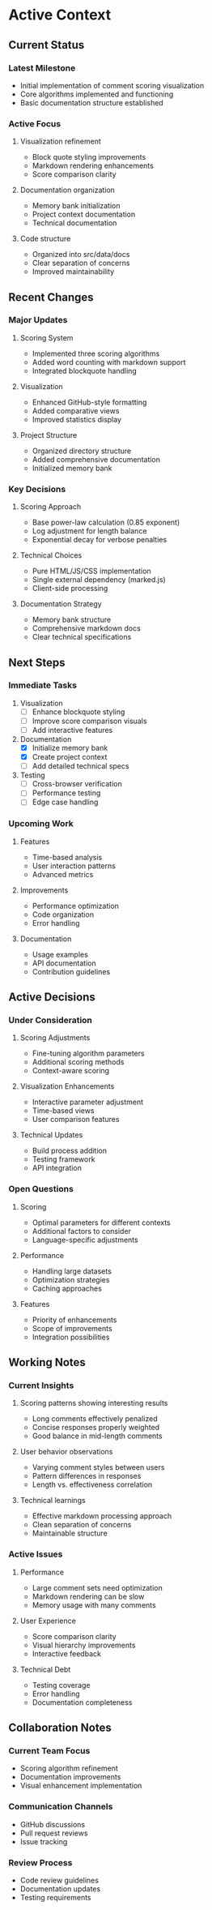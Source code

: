 # Active Context

## Current Status

### Latest Milestone
- Initial implementation of comment scoring visualization
- Core algorithms implemented and functioning
- Basic documentation structure established

### Active Focus
1. Visualization refinement
   - Block quote styling improvements
   - Markdown rendering enhancements
   - Score comparison clarity

2. Documentation organization
   - Memory bank initialization
   - Project context documentation
   - Technical documentation

3. Code structure
   - Organized into src/data/docs
   - Clear separation of concerns
   - Improved maintainability

## Recent Changes

### Major Updates
1. Scoring System
   - Implemented three scoring algorithms
   - Added word counting with markdown support
   - Integrated blockquote handling

2. Visualization
   - Enhanced GitHub-style formatting
   - Added comparative views
   - Improved statistics display

3. Project Structure
   - Organized directory structure
   - Added comprehensive documentation
   - Initialized memory bank

### Key Decisions
1. Scoring Approach
   - Base power-law calculation (0.85 exponent)
   - Log adjustment for length balance
   - Exponential decay for verbose penalties

2. Technical Choices
   - Pure HTML/JS/CSS implementation
   - Single external dependency (marked.js)
   - Client-side processing

3. Documentation Strategy
   - Memory bank structure
   - Comprehensive markdown docs
   - Clear technical specifications

## Next Steps

### Immediate Tasks
1. Visualization
   - [ ] Enhance blockquote styling
   - [ ] Improve score comparison visuals
   - [ ] Add interactive features

2. Documentation
   - [x] Initialize memory bank
   - [x] Create project context
   - [ ] Add detailed technical specs

3. Testing
   - [ ] Cross-browser verification
   - [ ] Performance testing
   - [ ] Edge case handling

### Upcoming Work
1. Features
   - Time-based analysis
   - User interaction patterns
   - Advanced metrics

2. Improvements
   - Performance optimization
   - Code organization
   - Error handling

3. Documentation
   - Usage examples
   - API documentation
   - Contribution guidelines

## Active Decisions

### Under Consideration
1. Scoring Adjustments
   - Fine-tuning algorithm parameters
   - Additional scoring methods
   - Context-aware scoring

2. Visualization Enhancements
   - Interactive parameter adjustment
   - Time-based views
   - User comparison features

3. Technical Updates
   - Build process addition
   - Testing framework
   - API integration

### Open Questions
1. Scoring
   - Optimal parameters for different contexts
   - Additional factors to consider
   - Language-specific adjustments

2. Performance
   - Handling large datasets
   - Optimization strategies
   - Caching approaches

3. Features
   - Priority of enhancements
   - Scope of improvements
   - Integration possibilities

## Working Notes

### Current Insights
1. Scoring patterns showing interesting results
   - Long comments effectively penalized
   - Concise responses properly weighted
   - Good balance in mid-length comments

2. User behavior observations
   - Varying comment styles between users
   - Pattern differences in responses
   - Length vs. effectiveness correlation

3. Technical learnings
   - Effective markdown processing approach
   - Clean separation of concerns
   - Maintainable structure

### Active Issues
1. Performance
   - Large comment sets need optimization
   - Markdown rendering can be slow
   - Memory usage with many comments

2. User Experience
   - Score comparison clarity
   - Visual hierarchy improvements
   - Interactive feedback

3. Technical Debt
   - Testing coverage
   - Error handling
   - Documentation completeness

## Collaboration Notes

### Current Team Focus
- Scoring algorithm refinement
- Documentation improvements
- Visual enhancement implementation

### Communication Channels
- GitHub discussions
- Pull request reviews
- Issue tracking

### Review Process
- Code review guidelines
- Documentation updates
- Testing requirements
